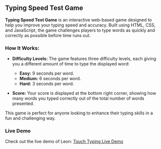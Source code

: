 ## Typing Speed Test Game

**Typing Speed Test Game** is an interactive web-based game designed to help you improve your typing speed and accuracy. Built using HTML, CSS, and JavaScript, the game challenges players to type words as quickly and correctly as possible before time runs out.

### How It Works:
- **Difficulty Levels:** The game features three difficulty levels, each giving you a different amount of time to type the displayed word:
  - **Easy:** 9 seconds per word.
  - **Medium:** 6 seconds per word.
  - **Hard:** 3 seconds per word.

- **Score:** Your score is displayed at the bottom right corner, showing how many words you typed correctly out of the total number of words presented.

This game is perfect for anyone looking to enhance their typing skills in a fun and challenging way.

### Live Demo
Check out the live demo of Leon: [Touch Typing Live Demo](https://abdelsalam-ebrahim.github.io/Touch-Typing/)
